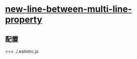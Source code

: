# [new-line-between-multi-line-property](https://eslint.vuejs.org/rules/new-line-between-multi-line-property.html)

## 配置

<<< ./.eslintrc.js

